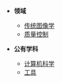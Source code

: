 <!-- /node/computerNode/computerSciences -->



* **领域**   
    * [传统图像学](./ImageScience/)
    * [质量控制](./GeometricalTolerances/)

* **公有学科**  
    * [计算机科学](./ComputerSci/)
    <!-- * [第三方库源码阅读](./ThirldLib/) -->
    * [工具](./Tool/)
